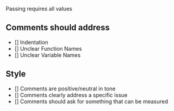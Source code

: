 Passing requires all values

## Comments should address

* [] Indentation
* [] Unclear Function Names
* [] Unclear Variable Names

## Style

* [] Comments are positive/neutral in tone
* [] Comments clearly address a specific issue
* [] Comments should ask for something that can be measured
